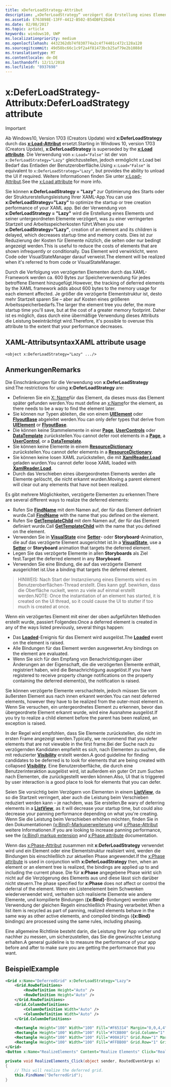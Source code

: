 ```yaml
---
title: xDeferLoadStrategy-Attribut
description: „xDeferLoadStrategy“ verzögert die Erstellung eines Elements und seiner untergeordneten Elemente, verkürzt die Startzeit, erhöht aber leicht die Arbeitsspeicherauslastung.Jedes betroffene Element erhöht die Arbeitsspeicherauslastung um ca. 600 Bytes.
ms.assetid: E763898E-13FF-4412-B502-B54DBFE2D4E4
ms.date: 02/08/2017
ms.topic: article
keywords: windows10, UWP
ms.localizationpriority: medium
ms.openlocfilehash: 4432362db74f830774a2c4f74401c472c128a120
ms.sourcegitcommit: 49d58bc66c1c9f2a4f81473bcb25af79e2b1088d
ms.translationtype: MT
ms.contentlocale: de-DE
ms.lasthandoff: 12/11/2018
ms.locfileid: "8937698"
---
```

# <a name="xdeferloadstrategy-attribute"></a><span data-ttu-id="7785d-105">x:DeferLoadStrategy-Attribut</span><span class="sxs-lookup"><span data-stu-id="7785d-105">x:DeferLoadStrategy attribute</span></span>

> [!IMPORTANT]
> <span data-ttu-id="7785d-106">Ab Windows10, Version 1703 (Creators Update) wird **x:DeferLoadStrategy** durch das [**x:Load-Attribut**](x-load-attribute.md) ersetzt.</span><span class="sxs-lookup"><span data-stu-id="7785d-106">Starting in Windows 10, version 1703 (Creators Update), **x:DeferLoadStrategy** is superseded by the [**x:Load attribute**](x-load-attribute.md).</span></span> <span data-ttu-id="7785d-107">Die Verwendung von `x:Load="False"` ist der von `x:DeferLoadStrategy="Lazy"` gleichzustellen, jedoch ermöglicht x:Load bei Bedarf das Entladen der Benutzeroberfläche.</span><span class="sxs-lookup"><span data-stu-id="7785d-107">Using `x:Load="False"` is equivalent to `x:DeferLoadStrategy="Lazy"`, but provides the ability to unload the UI if required.</span></span> <span data-ttu-id="7785d-108">Weitere Informationen finden Sie unter [x:Load-Attribut](x-load-attribute.md).</span><span class="sxs-lookup"><span data-stu-id="7785d-108">See the [x:Load attribute](x-load-attribute.md) for more info.</span></span>

<span data-ttu-id="7785d-109">Sie können **x:DeferLoadStrategy = "Lazy"** zur Optimierung des Starts oder der Strukturerstellungsleistung Ihrer XAML-App.</span><span class="sxs-lookup"><span data-stu-id="7785d-109">You can use **x:DeferLoadStrategy="Lazy"** to optimize the startup or tree creation performance of your XAML app.</span></span> <span data-ttu-id="7785d-110">Bei der Verwendung von **x:DeferLoadStrategy = "Lazy"** wird die Erstellung eines Elements und seiner untergeordneten Elemente verzögert, was zu einer verringerten Startzeit und Arbeitsspeicherkosten führt.</span><span class="sxs-lookup"><span data-stu-id="7785d-110">When you use **x:DeferLoadStrategy="Lazy"**, creation of an element and its children is delayed, which decreases startup time and memory costs.</span></span> <span data-ttu-id="7785d-111">Dies ist zur Reduzierung der Kosten für Elemente nützlich, die selten oder nur bedingt angezeigt werden.</span><span class="sxs-lookup"><span data-stu-id="7785d-111">This is useful to reduce the costs of elements that are shown infrequently or conditionally.</span></span> <span data-ttu-id="7785d-112">Das Element wird verwirklicht, wenn Code oder VisualStateManager darauf verweist.</span><span class="sxs-lookup"><span data-stu-id="7785d-112">The element will be realized when it's referred to from code or VisualStateManager.</span></span>

<span data-ttu-id="7785d-113">Durch die Verfolgung von verzögerten Elementen durch das XAML-Framework werden ca. 600 Bytes zur Speicherverwendung für jedes betroffene Element hinzugefügt.</span><span class="sxs-lookup"><span data-stu-id="7785d-113">However, the tracking of deferred elements by the XAML framework adds about 600 bytes to the memory usage for each element affected.</span></span> <span data-ttu-id="7785d-114">Je größer die verzögerte Elementstruktur ist, desto mehr Startzeit sparen Sie – aber auf Kosten eines größeren Arbeitsspeicherbedarfs.</span><span class="sxs-lookup"><span data-stu-id="7785d-114">The larger the element tree you defer, the more startup time you'll save, but at the cost of a greater memory footprint.</span></span> <span data-ttu-id="7785d-115">Daher ist es möglich, dass durch eine übermäßige Verwendung dieses Attributs die Leistung beeinträchtigt wird.</span><span class="sxs-lookup"><span data-stu-id="7785d-115">Therefore, it's possible to overuse this attribute to the extent that your performance decreases.</span></span>

## <a name="xaml-attribute-usage"></a><span data-ttu-id="7785d-116">XAML-Attributsyntax</span><span class="sxs-lookup"><span data-stu-id="7785d-116">XAML attribute usage</span></span>

``` syntax
<object x:DeferLoadStrategy="Lazy" .../>
```

## <a name="remarks"></a><span data-ttu-id="7785d-117">Anmerkungen</span><span class="sxs-lookup"><span data-stu-id="7785d-117">Remarks</span></span>

<span data-ttu-id="7785d-118">Die Einschränkungen für die Verwendung von **x:DeferLoadStrategy** sind:</span><span class="sxs-lookup"><span data-stu-id="7785d-118">The restrictions for using **x:DeferLoadStrategy** are:</span></span>

- <span data-ttu-id="7785d-119">Definieren Sie ein [X: Name](x-name-attribute.md)für das Element, da dieses muss das Element später gefunden werden.</span><span class="sxs-lookup"><span data-stu-id="7785d-119">You must define an [x:Name](x-name-attribute.md)for the element, as there needs to be a way to find the element later.</span></span>
- <span data-ttu-id="7785d-120">Sie können nur Typen ableiten, die von einem [**UIElement**](https://msdn.microsoft.com/library/windows/apps/br208911) oder [**FlyoutBase**](https://msdn.microsoft.com/library/windows/apps/dn279249) abgeleitet werden.</span><span class="sxs-lookup"><span data-stu-id="7785d-120">You can only defer types that derive from [**UIElement**](https://msdn.microsoft.com/library/windows/apps/br208911) or [**FlyoutBase**](https://msdn.microsoft.com/library/windows/apps/dn279249).</span></span>
- <span data-ttu-id="7785d-121">Die können keine Stammelemente in einer [**Page**](https://msdn.microsoft.com/library/windows/apps/windows.ui.xaml.controls.page), [**UserControls**](https://msdn.microsoft.com/library/windows/apps/windows.ui.xaml.controls.usercontrol) oder [**DataTemplate**](https://msdn.microsoft.com/library/windows/apps/br242348) zurückstellen.</span><span class="sxs-lookup"><span data-stu-id="7785d-121">You cannot defer root elements in a [**Page**](https://msdn.microsoft.com/library/windows/apps/windows.ui.xaml.controls.page), a [**UserControl**](https://msdn.microsoft.com/library/windows/apps/windows.ui.xaml.controls.usercontrol), or a [**DataTemplate**](https://msdn.microsoft.com/library/windows/apps/br242348).</span></span>
- <span data-ttu-id="7785d-122">Sie können keine Elemente in einem [**ResourceDictionary**](https://msdn.microsoft.com/library/windows/apps/br208794) zurückstellen.</span><span class="sxs-lookup"><span data-stu-id="7785d-122">You cannot defer elements in a [**ResourceDictionary**](https://msdn.microsoft.com/library/windows/apps/br208794).</span></span>
- <span data-ttu-id="7785d-123">Sie können keine losen XAML zurückstellen, die mit [**XamlReader.Load**](https://msdn.microsoft.com/library/windows/apps/br228048) geladen wurden.</span><span class="sxs-lookup"><span data-stu-id="7785d-123">You cannot defer loose XAML loaded with [**XamlReader.Load**](https://msdn.microsoft.com/library/windows/apps/br228048).</span></span>
- <span data-ttu-id="7785d-124">Durch das Verschieben eines übergeordneten Elements werden alle Elemente gelöscht, die nicht erkannt wurden.</span><span class="sxs-lookup"><span data-stu-id="7785d-124">Moving a parent element will clear out any elements that have not been realized.</span></span>

<span data-ttu-id="7785d-125">Es gibt mehrere Möglichkeiten, verzögerte Elementen zu erkennen:</span><span class="sxs-lookup"><span data-stu-id="7785d-125">There are several different ways to realize the deferred elements:</span></span>

- <span data-ttu-id="7785d-126">Rufen Sie [**FindName**](https://msdn.microsoft.com/library/windows/apps/br208715) mit dem Namen auf, der für das Element definiert wurde.</span><span class="sxs-lookup"><span data-stu-id="7785d-126">Call [**FindName**](https://msdn.microsoft.com/library/windows/apps/br208715) with the name that you defined on the element.</span></span>
- <span data-ttu-id="7785d-127">Rufen Sie [**GetTemplateChild**](https://msdn.microsoft.com/library/windows/apps/br209416) mit dem Namen auf, der für das Element definiert wurde.</span><span class="sxs-lookup"><span data-stu-id="7785d-127">Call [**GetTemplateChild**](https://msdn.microsoft.com/library/windows/apps/br209416) with the name that you defined on the element.</span></span>
- <span data-ttu-id="7785d-128">Verwenden Sie in [**VisualState**](https://msdn.microsoft.com/library/windows/apps/br209007) eine [**Setter**](https://msdn.microsoft.com/library/windows/apps/br208817)- oder **Storyboard**-Animation, die auf das verzögerte Element ausgerichtet ist.</span><span class="sxs-lookup"><span data-stu-id="7785d-128">In a [**VisualState**](https://msdn.microsoft.com/library/windows/apps/br209007), use a [**Setter**](https://msdn.microsoft.com/library/windows/apps/br208817) or **Storyboard** animation that targets the deferred element.</span></span>
- <span data-ttu-id="7785d-129">Legen Sie das verzögerte Elemente in allen **Storyboards** als Ziel fest.</span><span class="sxs-lookup"><span data-stu-id="7785d-129">Target the deferred element in any **Storyboard**.</span></span>
- <span data-ttu-id="7785d-130">Verwenden Sie eine Bindung, die auf das verzögerte Element ausgerichtet ist.</span><span class="sxs-lookup"><span data-stu-id="7785d-130">Use a binding that targets the deferred element.</span></span>

> <span data-ttu-id="7785d-131">HINWEIS: Nach Start der Instanziierung eines Elements wird es im Benutzeroberflächen-Thread erstellt. Dies kann ggf. bewirken, dass die Oberfläche ruckelt, wenn zu viele auf einmal erstellt werden.</span><span class="sxs-lookup"><span data-stu-id="7785d-131">NOTE: Once the instantiation of an element has started, it is created on the UI thread, so it could cause the UI to stutter if too much is created at once.</span></span>

<span data-ttu-id="7785d-132">Wenn ein verzögertes Element mit einer der oben aufgeführten Methoden erstellt wurde, passiert Folgendes:</span><span class="sxs-lookup"><span data-stu-id="7785d-132">Once a deferred element is created in any of the ways listed previously, several things happen:</span></span>

- <span data-ttu-id="7785d-133">Das [**Loaded**](https://msdn.microsoft.com/library/windows/apps/br208723)-Ereignis für das Element wird ausgelöst.</span><span class="sxs-lookup"><span data-stu-id="7785d-133">The [**Loaded**](https://msdn.microsoft.com/library/windows/apps/br208723) event on the element is raised.</span></span>
- <span data-ttu-id="7785d-134">Alle Bindungen für das Element werden ausgewertet.</span><span class="sxs-lookup"><span data-stu-id="7785d-134">Any bindings on the element are evaluated.</span></span>
- <span data-ttu-id="7785d-135">Wenn Sie sich für den Empfang von Benachrichtigungen über Änderungen an der Eigenschaft, die die verzögerten Elemente enthält, registriert haben, wird die Benachrichtigung ausgelöst.</span><span class="sxs-lookup"><span data-stu-id="7785d-135">If you have registered to receive property change notifications on the property containing the deferred element(s), the notification is raised.</span></span>

<span data-ttu-id="7785d-136">Sie können verzögerte Elemente verschachteln, jedoch müssen Sie vom äußersten Element aus nach innen erkannt werden.</span><span class="sxs-lookup"><span data-stu-id="7785d-136">You can nest deferred elements, however they have to be realized from the outer-most element in.</span></span> <span data-ttu-id="7785d-137">Wenn Sie versuchen, ein untergeordnetes Element zu erkennen, bevor das übergeordnete Element erkannt wurde, wird eine Ausnahme ausgelöst.</span><span class="sxs-lookup"><span data-stu-id="7785d-137">If you try to realize a child element before the parent has been realized, an exception is raised.</span></span>

<span data-ttu-id="7785d-138">In der Regel wird empfohlen, dass Sie Elemente zurückstellen, die nicht im ersten Frame angezeigt werden.</span><span class="sxs-lookup"><span data-stu-id="7785d-138">Typically, we recommend that you defer elements that are not viewable in the first frame.</span></span><span data-ttu-id="7785d-139">Bei der Suche nach zu verzögernden Kandidaten empfiehlt es sich, nach Elementen zu suchen, die mit reduzierter [**Visibility**](https://msdn.microsoft.com/library/windows/apps/br208992) erstellt werden.</span><span class="sxs-lookup"><span data-stu-id="7785d-139">A good guideline for finding candidates to be deferred is to look for elements that are being created with collapsed [**Visibility**](https://msdn.microsoft.com/library/windows/apps/br208992).</span></span> <span data-ttu-id="7785d-140">Eine Benutzeroberfläche, die durch eine Benutzerinteraktion ausgelöst wird, ist außerdem ein guter Ort zum Suchen nach Elementen, die zurückgestellt werden können.</span><span class="sxs-lookup"><span data-stu-id="7785d-140">Also, UI that is triggered by user interaction is a good place to look for elements that you can defer.</span></span>

<span data-ttu-id="7785d-141">Seien Sie vorsichtig beim Verzögern von Elementen in einem [**ListView**](https://msdn.microsoft.com/library/windows/apps/br242878), da so die Startzeit verringert, aber auch die Leistung beim Verschieben reduziert werden kann – je nachdem, was Sie erstellen.</span><span class="sxs-lookup"><span data-stu-id="7785d-141">Be wary of deferring elements in a [**ListView**](https://msdn.microsoft.com/library/windows/apps/br242878), as it will decrease your startup time, but could also decrease your panning performance depending on what you're creating.</span></span> <span data-ttu-id="7785d-142">Wenn Sie die Leistung beim Verschieben erhöhen möchten, finden Sie in den Dokumentationen [{x:Bind}-Markuperweiterung](x-bind-markup-extension.md) und [x:Phase-Attribut](x-phase-attribute.md) weitere Informationen.</span><span class="sxs-lookup"><span data-stu-id="7785d-142">If you are looking to increase panning performance, see the [{x:Bind} markup extension](x-bind-markup-extension.md) and [x:Phase attribute](x-phase-attribute.md) documentation.</span></span>

<span data-ttu-id="7785d-143">Wenn das [x:Phase-Attribut](x-phase-attribute.md) zusammen mit **x:DeferLoadStrategy** verwendet wird und ein Element oder eine Elementstruktur realisiert wird, werden die Bindungen bis einschließlich zur aktuellen Phase angewendet.</span><span class="sxs-lookup"><span data-stu-id="7785d-143">If the [x:Phase attribute](x-phase-attribute.md) is used in conjunction with **x:DeferLoadStrategy** then, when an element or an element tree is realized, the bindings are applied up to and including the current phase.</span></span> <span data-ttu-id="7785d-144">Die für **x:Phase** angegebene Phase wirkt sich nicht auf die Verzögerung des Elements aus und diese lässt sich darüber nicht steuern.</span><span class="sxs-lookup"><span data-stu-id="7785d-144">The phase specified for **x:Phase** does not affect or control the deferral of the element.</span></span> <span data-ttu-id="7785d-145">Wenn ein Listenelement beim Schwenken wiederverwendet wird, verhalten sich realisierte Elemente wie andere Elemente, und kompilierte Bindungen (**{x:Bind}**-Bindungen) werden unter Verwendung der gleichen Regeln einschließlich Phasing verarbeitet.</span><span class="sxs-lookup"><span data-stu-id="7785d-145">When a list item is recycled as part of panning, realized elements behave in the same way as other active elements, and compiled bindings (**{x:Bind}** bindings) are processed using the same rules, including phasing.</span></span>

<span data-ttu-id="7785d-146">Eine allgemeine Richtlinie besteht darin, die Leistung Ihrer App vorher und nachher zu messen, um sicherzustellen, das Sie die gewünschte Leistung erhalten.</span><span class="sxs-lookup"><span data-stu-id="7785d-146">A general guideline is to measure the performance of your app before and after to make sure you are getting the performance that you want.</span></span>

## <a name="example"></a><span data-ttu-id="7785d-147">Beispiel</span><span class="sxs-lookup"><span data-stu-id="7785d-147">Example</span></span>

```xml
<Grid x:Name="DeferredGrid" x:DeferLoadStrategy="Lazy">
    <Grid.RowDefinitions>
        <RowDefinition Height="Auto" />
        <RowDefinition Height="Auto" />
    </Grid.RowDefinitions>
    <Grid.ColumnDefinitions>
        <ColumnDefinition Width="Auto" />
        <ColumnDefinition Width="Auto" />
    </Grid.ColumnDefinitions>

    <Rectangle Height="100" Width="100" Fill="#F65314" Margin="0,0,4,4" />
    <Rectangle Height="100" Width="100" Fill="#7CBB00" Grid.Column="1" Margin="4,0,0,4" />
    <Rectangle Height="100" Width="100" Fill="#00A1F1" Grid.Row="1" Margin="0,4,4,0" />
    <Rectangle Height="100" Width="100" Fill="#FFBB00" Grid.Row="1" Grid.Column="1" Margin="4,4,0,0" />
</Grid>
<Button x:Name="RealizeElements" Content="Realize Elements" Click="RealizeElements_Click"/>
```

```csharp
private void RealizeElements_Click(object sender, RoutedEventArgs e)
{
    // This will realize the deferred grid.
    this.FindName("DeferredGrid");
}
```
